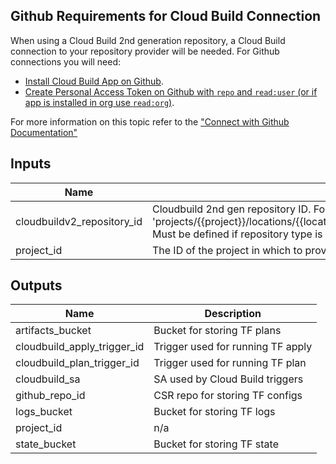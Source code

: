 ## Github Requirements for Cloud Build Connection

When using a Cloud Build 2nd generation repository, a Cloud Build connection to your repository provider will be needed. For Github connections you will need:

- [Install Cloud Build App on Github](https://github.com/apps/google-cloud-build).
- [Create Personal Access Token on Github with `repo` and `read:user` (or if app is installed in org use `read:org`)](https://docs.github.com/en/authentication/keeping-your-account-and-data-secure/creating-a-personal-access-token).

For more information on this topic refer to the ["Connect with Github Documentation"](https://cloud.google.com/build/docs/automating-builds/github/connect-repo-github?generation=2nd-gen)

<!-- BEGINNING OF PRE-COMMIT-TERRAFORM DOCS HOOK -->
## Inputs

| Name | Description | Type | Default | Required |
|------|-------------|------|---------|:--------:|
| cloudbuildv2\_repository\_id | Cloudbuild 2nd gen repository ID. Format: 'projects/{{project}}/locations/{{location}}/connections/{{parent\_connection}}/repositories/{{name}}'. Must be defined if repository type is `CLOUDBUILD_V2_REPOSITORY`. | `string` | n/a | yes |
| project\_id | The ID of the project in which to provision resources. | `string` | n/a | yes |

## Outputs

| Name | Description |
|------|-------------|
| artifacts\_bucket | Bucket for storing TF plans |
| cloudbuild\_apply\_trigger\_id | Trigger used for running TF apply |
| cloudbuild\_plan\_trigger\_id | Trigger used for running TF plan |
| cloudbuild\_sa | SA used by Cloud Build triggers |
| github\_repo\_id | CSR repo for storing TF configs |
| logs\_bucket | Bucket for storing TF logs |
| project\_id | n/a |
| state\_bucket | Bucket for storing TF state |

<!-- END OF PRE-COMMIT-TERRAFORM DOCS HOOK -->
